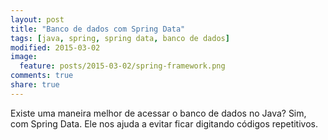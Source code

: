 ```yaml
---
layout: post
title: "Banco de dados com Spring Data"
tags: [java, spring, spring data, banco de dados]
modified: 2015-03-02
image:
  feature: posts/2015-03-02/spring-framework.png
comments: true
share: true
---
```


Existe uma maneira melhor de acessar o banco de dados no Java? Sim, com Spring Data. Ele nos ajuda a evitar ficar digitando códigos repetitivos.